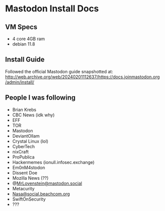 # Mastodon Install Docs

## VM Specs
* 4 core 4GB ram
* debian 11.8

## Install Guide
Followed the official Mastodon guide snapshotted at: http://web.archive.org/web/20240201112637/https://docs.joinmastodon.org/admin/install/

## People I was following
* Brian Krebs
* CBC News (idk why)
* EFF
* TOR
* Mastodon
* DeviantOllam
* Crystal Linux (lol)
* CyberTech
* nixCraft
* ProPublica
* Hackermemes (ionull.infosec.exchange)
* Em0nM4stodon
* Dissent Doe
* Mozilla News (??)
* @MrLovenstein@mastodon.social
* Metacurity
* Nasa@social.beachcom.org
* SwiftOnSecurity
* ???